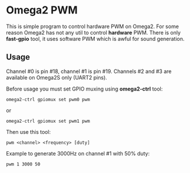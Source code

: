 # Omega2 PWM
This is simple program to control hardware PWM on Omega2. For some reason Omega2 has not any util to control **hardware** PWM. There is only **fast-gpio** tool, it uses software PWM which is awful for sound generation.


## Usage

Channel #0 is pin #18, channel #1 is pin #19. Channels #2 and #3 are available on Omega2S only (UART2 pins).

Before usage you must set GPIO muxing using **omega2-ctrl** tool:

    omega2-ctrl gpiomux set pwm0 pwm
    
or

    omega2-ctrl gpiomux set pwm1 pwm

Then use this tool:

    pwm <channel> <frequency> [duty]

Example to generate 3000Hz on channel #1 with 50% duty:

    pwm 1 3000 50
    
